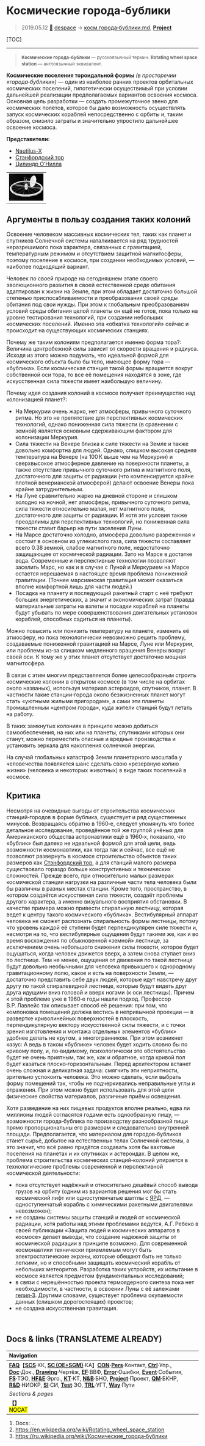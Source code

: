 # Космические города‑бублики
> 2019.05.12 [🚀](../index/index.md) [despace](index.md) → [косм.города‑бублики.md](rwss.md), **[Project](project.md)**

[TOC]

---

> <small>**Космические города‑бублики** — русскоязычный термин. **Rotating wheel space station** — англоязычный эквивалент.</small>

**Космические поселения тороидальной формы** *(в просторечии «города‑бублики»)* — один из наиболее ранних проектов орбитальных космических поселений, гипотетически осуществимый при условии дальнейшей реализации предполагаемых вариантов освоения космоса. Основная цель разработки — создать промежуточное звено для космических полётов, которое бы дало возможность осуществлять запуск космических кораблей непосредственно с орбиты и, таким образом, снизило затраты и значительно упростило дальнейшее освоение космоса.

**Представители:**

   - [Nautilus-X](nautilus_x.md)
   - [Стэнфордский тор](stanford_torus.md)
   - [Цилиндр О’Нилла](oneill_cyl.md)

| |
|:--|
|[![](f/project/a/ais/rotating_wheel_space_station_pic1_thumb.jpg)](f/project/a/ais/rotating_wheel_space_station_pic1.png)|



## Аргументы в пользу создания таких колоний
Освоение человеком массивных космических тел, таких как планет и спутников Солнечной системы наталкивается на ряд трудностей неразрешимого пока характера, связанных с гравитацией, температурным режимом и отсутствием защитной магнитосферы, поэтому поселение в космосе, при создании необходимых условий, — наиболее подходящий вариант.

Человек по своей природе на сегодняшнем этапе своего эволюционного развития в своей естественной среде обитания адаптирован к жизни на Земле, при этом обладает достаточно большой степенью приспосабливаемости и преобразования своей среды обитания под свои нужды. При этом к глобальным преобразованиям условий среды обитания целой планеты он ещё не готов, пока только на уровне тестирования технологий, при создании небольших космических поселений. Именно эта «обкатка технологий» сейчас и происходит на существующих космических станциях.

Почему же таким колониям предполагается именно форма тора?: Величина центробежной силы зависит от скорости вращения и радиуса. Исходя из этого можно подумать, что идеальной формой для космического объекта было бы тело, имеющее форму тора — «бублика». Если космическая станция такой формы вращается вокруг собственной оси тора, то все её помещения находятся в зоне, где искусственная сила тяжести имеет наибольшую величину.

Почему идея создания колоний в космосе получает преимущество над колонизацией планет?:
   - На Меркурии очень жарко, нет атмосферы, привычного суточного ритма. Но это не препятствие для перспективных космических технологий, однако пониженная сила тяжести (в сравнении с земной) является основным сдерживающим фактором для колонизации Меркурия.
   - Сила тяжести на Венере близка к силе тяжести на Земле и также довольно комфортна для людей. Однако, слишком высокая средняя температура на Венере (на 100 К выше чем на Меркурии) и сверхвысокое атмосферное давление на поверхности планеты, а также отсутствие привычного суточного ритма и магнитного поля, достаточного для защиты от радиации (что компенсируется крайне плотной венерианской атмосферой) делают освоение Венеры пока крайне затруднительным.
   - На Луне сравнительно жарко на дневной стороне и слишком холодно на ночной, нет атмосферы, привычного суточного ритма, сила тяжести относительно малая, нет магнитного поля, достаточного для защиты от радиации. И хотя эти условия также преодолимы для перспективных технологий, но пониженная сила тяжести ставит барьер на пути заселения Луны.
   - На Марсе достаточно холодно, атмосфера довольно разреженная и состоит в основном из углекислого газа, сила тяжести составляет всего 0.38 земной, слабое магнитного поле, недостаточно защищающее от космической радиации. Зато на Марсе в достатке вода. Современные и перспективные технологии позволяют заселить Марс, но как и в случае с Луной и Меркурием на Марсе остается нерешаемая в настоящее время проблема пониженной гравитации. (Точнее марсианская гравитация может оказаться вполне комфортной лишь для части людей.)
   - Посадка на планету и последующий ракетный старт с неё требуют больших энергетических, а значит и экономических затрат (правда материальные затраты на взлеты и посадки кораблей на планеты будут убывать по мере совершенствования двигательных установок кораблей, способных садиться на планеты).

Можно повысить или понизить температуру на планете, изменить её атмосферу, но пока технологически невозможно решить проблему, создаваемые пониженной гравитацией на Марсе, Луне или Меркурии, или проблемы из‑за слишком медленного вращения Венеры вокруг своей оси. К тому же у этих планет отсутствует достаточно мощная магнитосфера.

В связи с этим многим представляется более целесообразным строить космические колонии в открытом космосе (в том числе на орбитах около названых), используя материал астероидов, спутников, планет. В частности такие станции‑города около безжизненных планет могут стать «уютными жилыми пригородам», а сами эти планеты промышленным «центром города», куда жители станций будут летать на работу.

В таких замкнутых колониях в принципе можно добиться самообеспечения, на них или на планеты, спутниками которых они станут, можно переместить опасные и вредные производства и установить зеркала для накопления солнечной энергии.

На случай глобальных катастроф Земли планетарного масштаба у человечества появляется шанс сделать свою «резервную копию жизни» (человека и некоторых животных) в виде таких поселений в космосе.



## Критика
Несмотря на очевидные выгоды от строительства космических станций‑городов в форме бублика, существует и ряд существенных минусов. Возвращаясь обратно в 1960‑е, следует упомянуть что более детальное исследование, проведённое той же группой учёных для Американского общества астронавтики ещё в 1960‑х, показало, что «бублик» был далеко не идеальной формой для этой цели, ведь возможности космонавтики, как тогда так и сейчас, все ещё не позволяют развернуть в космосе строительство объектов таких размеров как [Стэнфордский тор](stanford_torus.md), а для станций малого размера существовало гораздо больше конструктивных и технических сложностей. Прежде всего, при относительно малых размерах космической станции нагрузки на различные части тела человека были бы различны в разных местах станции. Кроме того, пространство, в котором создаётся искусственая сила тяжести, создаёт проблемы другого характера, а именно визуального восприятия обстановки. В качестве примера можно привести спиральную лестницу, которая ведет к центру такого космического «бублика». Вестибулярный аппарат человека не сможет распознать спиральность формы лестницы, потому что уровень каждой её ступени будет перпендикулярен силе тяжести и, несмотря на то, что вестибулярные ощущения будут такими же, как и во время восхождения по обыкновенной «земной» лестнице, за исключением очень небольшого снижения силы тяжести, которое будет ощущаться, когда человек движется вверх, а затем снова ступает вниз по лестнице. Тем не менее, ощущения от движения по такой лестнице будут довольно необычными для человека привыкшего к однородному гравитационному полю, какое и есть на поверхности Земли, — достаточно представить себе двух людей, которые идут навстречу друг другу по такой спиралевидной лестнице, которые будут видеть друг друга идущими вниз головой и вверх ногами (к оси лестницы). Причем к этой проблеме уже в 1960‑е годы нашли подход. Профессор В.Р. Лавлейс так описывает способ её решения: при том, что компоновка помещений должна вестись в непривычной проекции — в развертке криволинейных поверхностей в плоскость, перпендикулярную вектору искусственной силы тяжести, и с точки зрения изготовления и монтажа отдельных элементов «бублик» удобнее делать не кругом, а многогранником. При этом возникнет казус: А ведь в таком «бублике» человек будет ходить словно бы по кривому полу, и, по‑видимому, психологически это обстоятельство будет не очень приятным, так же, как и обратное, когда кривой пол будет казаться плоско‑горизонтальным. Перед архитектором встанет очень сложная и деликатная задача: смягчить эти неприятности, зрительно успокоить человека. Это можно сделать, если выбрать форму помещений так, чтобы не подчеркивались неправильные углы и отражения. При этом можно будет использовать для этой цели физические свойства материалов, различные приёмы освещения.

Хотя разведение на них пищевых продуктов вполне реально, едва ли миллионы людей согласятся годами есть однообразную пищу, — возможности города‑бублика по производству разнообразной пищи прямо пропорциональны его размерам и следовательно внутренней площади. Предполагается, что материалом для городов‑бубликов станет сырьё, добытое на естественных телах Солнечной системы, а это значит, что всё равно придётся создавать хотя бы вахтовые поселения на планетах и их спутниках и астероидах. В целом же, проблема строительства космических станций‑колоний упирается в технологические проблемы современной и перспективной космической деятельности:

   - пока отсутствует надёжный и относительно дешёвый способ вывода грузов на орбиту (одним из вариантов решения мог бы стать космический лифт или одноступенчатые шаттлы с [ЯРД](engine_type.md), — одноступенчатый корабль с химическими ракетными двигателями невозможен);
   - не созданы системы защиты станций и людей от космической радиации, хотя работы над этими проблемами ведутся, А.Г. Ребеко в своей публикации «Защита людей и космических аппаратов в космосе» делает выводы, что создание надежной защиты от космической радиации в принципе возможно. Для современной космонавтики технически приемлемым могут быть электростатические экраны, которые обещают быть не только легкими, но и способными защищать космический корабль от небольших метеоритов. Разработка таких устройств, их испытание в космосе является предметом фундаментальных исследований;
   - в связи с нерешённостью проекта термоядерного синтеза пока нет необходимости, в частности, в освоении Луны с её залежами [гелия‑3](helium3.md). Другими словами, существует проблема окупаемости данных (слишком дорогостоящих) проектов;
   - не создана искусственная гравитация.



<p style="page-break-after:always"> </p>

## Docs & links (TRANSLATEME ALREADY)
|Navigation|
|:--|
|**[FAQ](faq.md)**【**[SCS](scs.md)**·КК, **[SC (OE+SGM)](sc.md)**·КА】**[CON](contact.md)·[Pers](person.md)**·Контакт, **[Ctrl](control.md)**·Упр., **[Doc](doc.md)**·Док., **[Drawing](drawing.md)**·Чертёж, **[EF](ef.md)**·ВВФ, **[Error](error.md)**·Ошибки, **[Event](event.md)**·События, **[FS](fs.md)**·ТЭО, **[HF&E](hfe.md)**·Эрго., **[KT](kt.md)**·КТ, **[N&B](nnb.md)**·БНО, **[Project](project.md)**·Проект, **[QM](qm.md)**·БКНР, **[R&D](rnd.md)**·НИОКР, **[SI](si.md)**·СИ, **[Test](test.md)**·ЭО, **[TRL](trl.md)**·УГТ, **[Way](way.md)**·Пути|
|*Sections & pages*|
|**【[](.md)】**<br> <mark>NOCAT</mark>|

   1. Docs: …
   1. <https://en.wikipedia.org/wiki/Rotating_wheel_space_station>
   1. <https://ru.wikipedia.org/wiki/Космические_города‑бублики>
